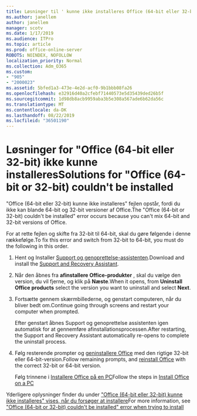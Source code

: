 ```yaml
---
title: Løsninger til ' kunne ikke installeres Office (64-bit eller 32-bit)
ms.author: janellem
author: janellem
manager: scotv
ms.date: 1/17/2019
ms.audience: ITPro
ms.topic: article
ms.prod: office-online-server
ROBOTS: NOINDEX, NOFOLLOW
localization_priority: Normal
ms.collection: Adm_O365
ms.custom:
- "905"
- "2000023"
ms.assetid: 5bfed1a3-473e-4e2d-acf0-9b1bbb08fa26
ms.openlocfilehash: e32916d40a2cfebf71440573e5d35439ded26b5f
ms.sourcegitcommit: 1d98db8acb9959aba3b5e308a567ade6b62da56c
ms.translationtype: MT
ms.contentlocale: da-DK
ms.lasthandoff: 08/22/2019
ms.locfileid: "36501190"
---
```

# <a name="solutions-for-office-64-bit-or-32-bit-couldnt-be-installed"></a><span data-ttu-id="1cb0f-102">Løsninger for "Office (64-bit eller 32-bit) ikke kunne installeres</span><span class="sxs-lookup"><span data-stu-id="1cb0f-102">Solutions for "Office (64-bit or 32-bit) couldn't be installed</span></span>

<span data-ttu-id="1cb0f-103">"Office (64-bit eller 32-bit) kunne ikke installeres" fejlen opstår, fordi du ikke kan blande 64-bit og 32-bit versioner af Office.</span><span class="sxs-lookup"><span data-stu-id="1cb0f-103">The "Office (64-bit or 32-bit) couldn't be installed" error occurs because you can't mix 64-bit and 32-bit versions of Office.</span></span>
  
<span data-ttu-id="1cb0f-104">For at rette fejlen og skifte fra 32-bit til 64-bit, skal du gøre følgende i denne rækkefølge.</span><span class="sxs-lookup"><span data-stu-id="1cb0f-104">To fix this error and switch from 32-bit to 64-bit, you must do the following in this order.</span></span>
  
1. <span data-ttu-id="1cb0f-105">Hent og Installer [Support og genoprettelse-assistenten](https://aka.ms/SARA-OfficeUninstall-Alchemy).</span><span class="sxs-lookup"><span data-stu-id="1cb0f-105">Download and install the [Support and Recovery Assistant](https://aka.ms/SARA-OfficeUninstall-Alchemy).</span></span>

1. <span data-ttu-id="1cb0f-106">Når den åbnes fra **afinstallere Office-produkter** , skal du vælge den version, du vil fjerne, og klik på **Næste**.</span><span class="sxs-lookup"><span data-stu-id="1cb0f-106">When it opens, from **Uninstall Office products** select the version you want to uninstall and select **Next**.</span></span>

2. <span data-ttu-id="1cb0f-107">Fortsætte gennem skærmbillederne, og genstart computeren, når du bliver bedt om.</span><span class="sxs-lookup"><span data-stu-id="1cb0f-107">Continue going through screens and restart your computer when prompted.</span></span>

    <span data-ttu-id="1cb0f-108">Efter genstart åbnes Support og genoprettelse assistenten igen automatisk for at gennemføre afinstallationsprocessen.</span><span class="sxs-lookup"><span data-stu-id="1cb0f-108">After restarting, the Support and Recovery Assistant automatically re-opens to complete the uninstall process.</span></span>

3. <span data-ttu-id="1cb0f-109">Følg resterende prompter og [geninstallere Office](https://portal.office.com/OLS/MySoftware.aspx) med den rigtige 32-bit eller 64-bit-version.</span><span class="sxs-lookup"><span data-stu-id="1cb0f-109">Follow remaining prompts, and [reinstall Office](https://portal.office.com/OLS/MySoftware.aspx) with the correct 32-bit or 64-bit version.</span></span>

    <span data-ttu-id="1cb0f-110">Følg trinnene i [Installere Office på en PC](https://support.office.com/article/4414eaaf-0478-48be-9c42-23adc4716658?wt.mc_id=Alchemy_ClientDIA)</span><span class="sxs-lookup"><span data-stu-id="1cb0f-110">Follow the steps in [Install Office on a PC](https://support.office.com/article/4414eaaf-0478-48be-9c42-23adc4716658?wt.mc_id=Alchemy_ClientDIA)</span></span>

<span data-ttu-id="1cb0f-111">Yderligere oplysninger finder du under ["Office (64-bit eller 32-bit) kunne ikke installeres" vises, når du forsøger at installere](https://support.office.com/article/2e2dc9e5-3eb0-420c-862a-ab085b38597f?wt.mc_id=Alchemy_ClientDIA)</span><span class="sxs-lookup"><span data-stu-id="1cb0f-111">For more information, see ["Office (64-bit or 32-bit) couldn't be installed" error when trying to install](https://support.office.com/article/2e2dc9e5-3eb0-420c-862a-ab085b38597f?wt.mc_id=Alchemy_ClientDIA)</span></span>
  
